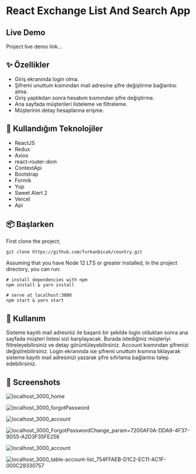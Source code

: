 # React Exchange List And Search App

## Live Demo
Project live demo link...

## ✨ Özellikler
- Giriş ekranında login olma.
- Şifremi unuttum kısmından mail adresine şifre değiştirme bağlantısı alma.
- Giriş yaptıkdan sonra hesabım kısmından şifre değiştirme.
- Ana sayfada müşterileri listeleme ve filtreleme.
- Müşterinin detay hesaplarına erişme.


## 🔨 Kullandığım Teknolojiler

- ReactJS
- Redux
- Axios
- react-router-dom
- ContextApi
- Bootstrap
- Formik
- Yup
- Sweet Alert 2
- Vercel
- Api

## 📦 Başlarken

First clone the project;
```
git clone https://github.com/furkanbicak/country.git

```
Assuming that you have Node 12 LTS or greater installed, In the project directory, you can run:

```
# install dependencies with npm
npm install & yarn install

# serve at localhost:3000
npm start & yarn start

```

## 🔨 Kullanım

Sisteme kayıtlı mail adresiniz ile başarılı bir şekilde login olduktan sonra ana sayfada müşteri listesi sizi karşılayacak. Burada istediğiniz müşteriyi filtreleyebilirsiniz ve detay görüntüleyebilirsiniz. Account kısmından şifrenizi değiştirebilirsiniz. Login ekranında ise şifremi unuttum kısmına tıklayarak sisteme kayıtlı mail adresinizi yazarak şifre sıfırlama bağlantısı talep edebilirsiniz.


## 🤩 Screenshots
![localhost_3000_home](https://user-images.githubusercontent.com/80355473/170902590-6bce806d-fbf6-4094-a7bf-c74449a77d12.png)

![localhost_3000_forgotPassword](https://user-images.githubusercontent.com/80355473/170910524-6607d252-0463-4b14-a810-31ef9c440480.png)

![localhost_3000_account](https://user-images.githubusercontent.com/80355473/170965124-f59ef83d-f7a1-499b-a884-7070a943c544.png)

![localhost_3000_ForgotPasswordChange_param=7200AF0A-DDA9-4F37-9D55-A2D3F35FE256](https://user-images.githubusercontent.com/80355473/170967204-4c219031-b97f-4119-a73c-d1228aaea896.png)

![localhost_3000_account](https://user-images.githubusercontent.com/80355473/170965414-8386842b-9aef-4c76-b3dc-68afcf606f89.png)

![localhost_3000_table-account-list_754FFAEB-D1C2-EC11-AC1F-000C29330757](https://user-images.githubusercontent.com/80355473/170967735-0e335636-c258-4748-89f8-7fae1eb16c8d.png)






